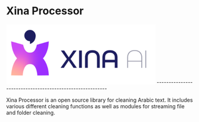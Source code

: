 # Xina Processor
<img alt="Xina AI" src="./imgs/logo.png" width="400">
---------------------------------------------------------

Xina Processor is an open source library for cleaning Arabic text. It includes various different cleaning functions as well as modules for streaming file and folder cleaning.
